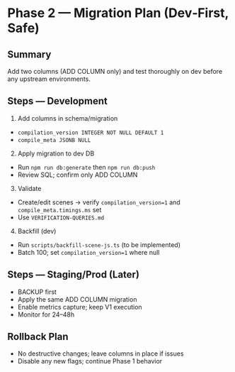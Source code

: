 # Phase 2 — Migration Plan (Dev‑First, Safe)

## Summary
Add two columns (ADD COLUMN only) and test thoroughly on dev before any upstream environments.

## Steps — Development
1) Add columns in schema/migration
- `compilation_version INTEGER NOT NULL DEFAULT 1`
- `compile_meta JSONB NULL`

2) Apply migration to dev DB
- Run `npm run db:generate` then `npm run db:push`
- Review SQL; confirm only ADD COLUMN

3) Validate
- Create/edit scenes → verify `compilation_version=1` and `compile_meta.timings.ms` set
- Use `VERIFICATION-QUERIES.md`

4) Backfill (dev)
- Run `scripts/backfill-scene-js.ts` (to be implemented)
- Batch 100; set `compilation_version=1` where null

## Steps — Staging/Prod (Later)
- BACKUP first
- Apply the same ADD COLUMN migration
- Enable metrics capture; keep V1 execution
- Monitor for 24–48h

## Rollback Plan
- No destructive changes; leave columns in place if issues
- Disable any new flags; continue Phase 1 behavior

